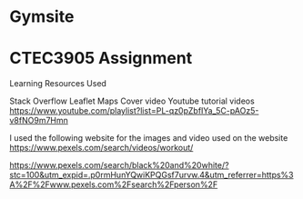 # Gymsite
# CTEC3905 Assignment

Learning Resources Used

Stack Overflow
Leaflet Maps
Cover video
Youtube tutorial videos
https://www.youtube.com/playlist?list=PL-qz0pZbfIYa_5C-pAOz5-v8fNO9m7Hmn

I used the following website for the images and video used on the website
https://www.pexels.com/search/videos/workout/

https://www.pexels.com/search/black%20and%20white/?stc=100&utm_expid=.p0rmHunYQwiKPQGsf7urvw.4&utm_referrer=https%3A%2F%2Fwww.pexels.com%2Fsearch%2Fperson%2F
